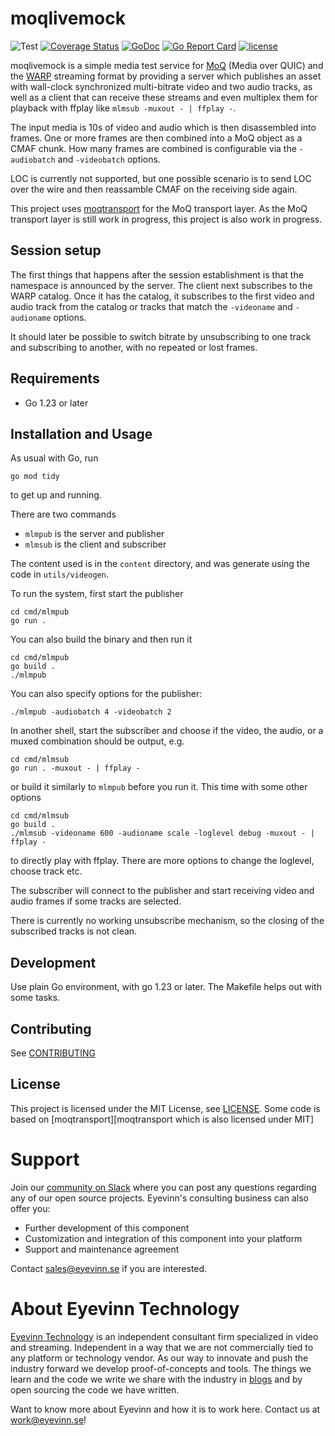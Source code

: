 # moqlivemock

![Test](https://github.com/Eyevinn/moqlivemock/workflows/Go/badge.svg)
[![Coverage Status](https://coveralls.io/repos/github/Eyevinn/moqlivemock/badge.svg?branch=master)](https://coveralls.io/github/Eyevinn/moqlivemock?branch=master)
[![GoDoc](https://godoc.org/github.com/Eyevinn/moqlivemock?status.svg)](http://godoc.org/github.com/Eyevinn/moqlivemock)
[![Go Report Card](https://goreportcard.com/badge/github.com/Eyevinn/moqlivemock)](https://goreportcard.com/report/github.com/Eyevinn/moqlivemock)
[![license](https://img.shields.io/github/license/Eyevinn/moqlivemock.svg)](https://github.com/Eyevinn/moqlivemock/blob/master/LICENSE)

moqlivemock is a simple media test service for [MoQ][moq] (Media over QUIC)
and the [WARP][WARP] streaming format by providing a server which
publishes an asset with wall-clock synchronized multi-bitrate video and
two audio tracks, as well as a client that can receive these streams and even multiplex
them for playback with ffplay like `mlmsub -muxout - | ffplay -`.

The input media is 10s of video and audio which is then disassembled
into frames. One or more frames are then combined into a MoQ object as a CMAF chunk.
How many frames are combined is configurable via the `-audiobatch` and `-videobatch` options.

LOC is currently not supported, but one possible scenario is to send LOC over the wire and
then reassamble CMAF on the receiving side again.

This project uses [moqtransport][moqtransport] for the MoQ transport layer.
As the MoQ transport layer is still work in progress, this project is also
work in progress.

## Session setup

The first things that happens after the session establishment is that the namespace is
announced by the server. The client next subscribes to the WARP catalog.
Once it has the catalog, it subscribes to the first video and audio track from the catalog
or tracks that match the `-videoname` and `-audioname` options.

It should later be possible to switch bitrate by unsubscribing to one
track and subscribing to another, with no repeated or lost frames.

## Requirements

* Go 1.23 or later

## Installation and Usage

As usual with Go, run

```shell
go mod tidy
```

to get up and running.

There are two commands

* `mlmpub` is the server and publisher
* `mlmsub` is the client and subscriber

The content used is in the `content` directory, and was
generate using the code in `utils/videogen`.

To run the system, first start the publisher

```shell
cd cmd/mlmpub
go run .
```

You can also build the binary and then run it

```shell
cd cmd/mlmpub
go build .
./mlmpub
```

You can also specify options for the publisher:

```shell
./mlmpub -audiobatch 4 -videobatch 2
```

In another shell, start the subscriber and choose if the video, the audio,
or a muxed combination should be output, e.g. 

```shell
cd cmd/mlmsub
go run . -muxout - | ffplay -
```

or build it similarly to `mlmpub` before you run it. This time with some other options

```shell
cd cmd/mlmsub
go build .
./mlmsub -videoname 600 -audioname scale -loglevel debug -muxout - | ffplay -
```

to directly play with ffplay.
There are more options to change the loglevel, choose track etc.

The subscriber will connect to the publisher and start receiving
video and audio frames if some tracks are selected.

There is currently no working unsubscribe mechanism, so the closing of the
subscribed tracks is not clean.


## Development

Use plain Go environment, with go 1.23 or later.
The Makefile helps out with some tasks.

## Contributing

See [CONTRIBUTING](CONTRIBUTING.md)

## License

This project is licensed under the MIT License, see [LICENSE](LICENSE).
Some code is based on [moqtransport][moqtransport which is also licensed under MIT]

# Support

Join our [community on Slack](http://slack.streamingtech.se) where you can post any questions regarding any of our open source projects. Eyevinn's consulting business can also offer you:

- Further development of this component
- Customization and integration of this component into your platform
- Support and maintenance agreement

Contact [sales@eyevinn.se](mailto:sales@eyevinn.se) if you are interested.

# About Eyevinn Technology

[Eyevinn Technology](https://www.eyevinntechnology.se) is an independent consultant firm specialized in video and streaming. Independent in a way that we are not commercially tied to any platform or technology vendor. As our way to innovate and push the industry forward we develop proof-of-concepts and tools. The things we learn and the code we write we share with the industry in [blogs](https://dev.to/video) and by open sourcing the code we have written.

Want to know more about Eyevinn and how it is to work here. Contact us at work@eyevinn.se!

[moq]: https://datatracker.ietf.org/doc/draft-ietf-moq-transport/
[WARP]: https://datatracker.ietf.org/doc/html/draft-ietf-moq-warp-00
[moqtransport]: https://github.com/mengelbart/moqtransport
